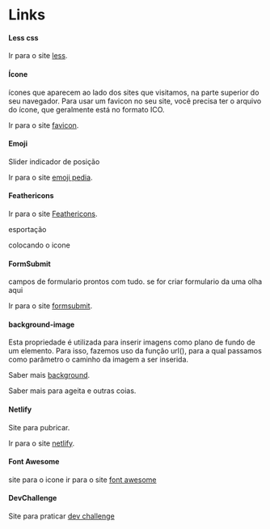 # Links 
 
#### Less css
Ir para o site [less](https://lesscss.org/).

#### Ícone
ícones que aparecem ao lado dos sites que visitamos, na parte superior do seu navegador.
Para usar um favicon no seu site, você precisa ter o arquivo do ícone, que geralmente está no formato ICO.

 Ir para o site [favicon](https://iconarchive.com/).
   
#### Emoji
 Slider indicador de posição

 Ir para o site [emoji pedia](https://emojipedia.org/people/). 

#### Feathericons

Ir para o site [Feathericons](https://feathericons.com/).

esportação
<script> feather.replace() </script>

colocando o icone
<i data-feather="user"></i>

#### FormSubmit
campos de formulario prontos com tudo.
se for criar formulario da uma olha aqui

Ir para o site [formsubmit](https://formsubmit.co/).

#### background-image
Esta propriedade é utilizada para inserir imagens como plano de fundo de um elemento. Para isso, fazemos uso da função url(), para a qual passamos como parâmetro o caminho da imagem a ser inserida.

Saber mais [background](https://www.devmedia.com.br/css-background/38313).

Saber mais para ageita e outras coias.

#### Netlify
Site para pubricar.

Ir para o site [netlify](https://app.netlify.com/drop).

#### Font Awesome
site para o icone
ir para o site [font awesome](https://fontawesome.com/kits/b469d7fa8c/use?welcome=yes)

#### DevChallenge
Site para praticar [dev challenge](https://devchallenge.com.br/)
